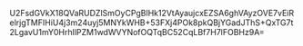 U2FsdGVkX18QVaRUDZlSmOyCPgBlHk12VtAyaujcxEZSA6ghVAyzOVE7vEiRelrjgTMFIHiU4j3m24uyj5MNYkWHB+53FXj4POk8pkQBjYGadJThS+QxTG7t2LgavU1mY0HrhIlPZM1wdWVYNofOQTqBC52CqLBf7H7lFOBHz9A=
